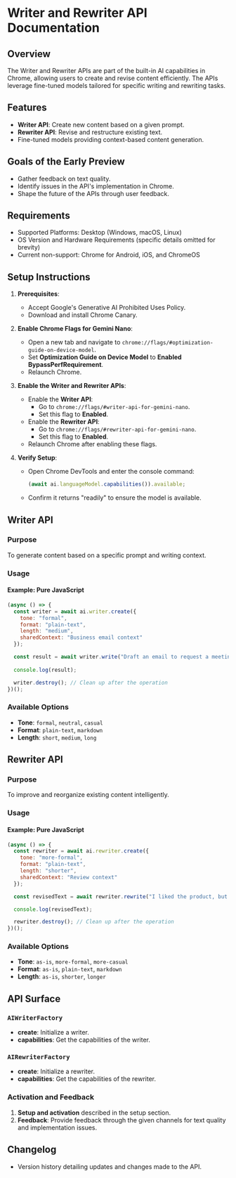 # Writer and Rewriter API Documentation

## Overview

The Writer and Rewriter APIs are part of the built-in AI capabilities in Chrome, allowing users to create and revise content efficiently. The APIs leverage fine-tuned models tailored for specific writing and rewriting tasks.

## Features

- **Writer API**: Create new content based on a given prompt.
- **Rewriter API**: Revise and restructure existing text.
- Fine-tuned models providing context-based content generation.

## Goals of the Early Preview

- Gather feedback on text quality.
- Identify issues in the API's implementation in Chrome.
- Shape the future of the APIs through user feedback.

## Requirements

- Supported Platforms: Desktop (Windows, macOS, Linux)
- OS Version and Hardware Requirements (specific details omitted for brevity)
- Current non-support: Chrome for Android, iOS, and ChromeOS

## Setup Instructions

1. **Prerequisites**:
   - Accept Google's Generative AI Prohibited Uses Policy.
   - Download and install Chrome Canary.

2. **Enable Chrome Flags for Gemini Nano**:
   - Open a new tab and navigate to `chrome://flags/#optimization-guide-on-device-model`.
   - Set **Optimization Guide on Device Model** to **Enabled BypassPerfRequirement**.
   - Relaunch Chrome.

3. **Enable the Writer and Rewriter APIs**:
   - Enable the **Writer API**:
     - Go to `chrome://flags/#writer-api-for-gemini-nano`.
     - Set this flag to **Enabled**.
   - Enable the **Rewriter API**:
     - Go to `chrome://flags/#rewriter-api-for-gemini-nano`.
     - Set this flag to **Enabled**.
   - Relaunch Chrome after enabling these flags.

4. **Verify Setup**:
   - Open Chrome DevTools and enter the console command:
     ```javascript
     (await ai.languageModel.capabilities()).available;
     ```
   - Confirm it returns "readily" to ensure the model is available.

## Writer API

### Purpose

To generate content based on a specific prompt and writing context.

### Usage

#### Example: Pure JavaScript

```javascript
(async () => {
  const writer = await ai.writer.create({
    tone: "formal",
    format: "plain-text",
    length: "medium",
    sharedContext: "Business email context"
  });

  const result = await writer.write("Draft an email to request a meeting.");
  
  console.log(result);

  writer.destroy(); // Clean up after the operation
})();
```

### Available Options

- **Tone**: `formal`, `neutral`, `casual`
- **Format**: `plain-text`, `markdown`
- **Length**: `short`, `medium`, `long`

## Rewriter API

### Purpose

To improve and reorganize existing content intelligently.

### Usage

#### Example: Pure JavaScript

```javascript
(async () => {
  const rewriter = await ai.rewriter.create({
    tone: "more-formal",
    format: "plain-text",
    length: "shorter",
    sharedContext: "Review context"
  });

  const revisedText = await rewriter.rewrite("I liked the product, but it could be better.");

  console.log(revisedText);

  rewriter.destroy(); // Clean up after the operation
})();
```

### Available Options

- **Tone**: `as-is`, `more-formal`, `more-casual`
- **Format**: `as-is`, `plain-text`, `markdown`
- **Length**: `as-is`, `shorter`, `longer`

## API Surface

### `AIWriterFactory`

- **create**: Initialize a writer.
- **capabilities**: Get the capabilities of the writer.

### `AIRewriterFactory`

- **create**: Initialize a rewriter.
- **capabilities**: Get the capabilities of the rewriter.

### Activation and Feedback

1. **Setup and activation** described in the setup section.
2. **Feedback**: Provide feedback through the given channels for text quality and implementation issues.

## Changelog
- Version history detailing updates and changes made to the API.

